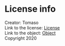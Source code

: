 # License info
Creator: Tomaso  
Link to the license: [License](https://creativecommons.org/licenses/by/4.0/)  
Link to the object: [Object](https://sketchfab.com/3d-models/disassembled-v8-engine-block-3026bd87ca3945d6829d24c86ce695f0)  
Copyright 2020
